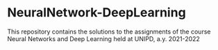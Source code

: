 # NeuralNetwork-DeepLearning
This repository contains the solutions to the assignments of the course Neural Networks and Deep Learning held at UNIPD, a.y. 2021-2022
